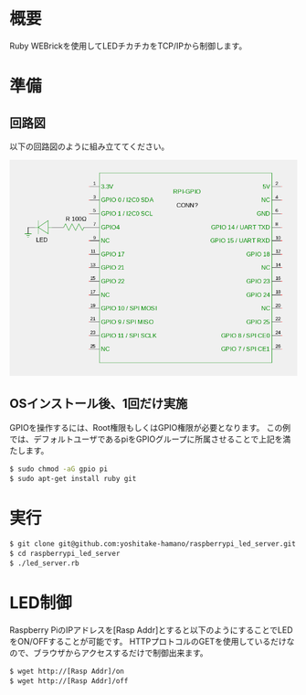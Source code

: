 # 概要

Ruby WEBrickを使用してLEDチカチカをTCP/IPから制御します。

# 準備

## 回路図

以下の回路図のように組み立ててください。

![raspberrypi led schematic](images/raspberrypi_led_schematic.png)

## OSインストール後、1回だけ実施

GPIOを操作するには、Root権限もしくはGPIO権限が必要となります。
この例では、デフォルトユーザであるpiをGPIOグループに所属させることで上記を満たします。

````.bash
$ sudo chmod -aG gpio pi
$ sudo apt-get install ruby git
````

# 実行

````.bash
$ git clone git@github.com:yoshitake-hamano/raspberrypi_led_server.git
$ cd raspberrypi_led_server
$ ./led_server.rb
````

# LED制御

Raspberry PiのIPアドレスを[Rasp Addr]とすると以下のようにすることでLEDをON/OFFすることが可能です。
HTTPプロトコルのGETを使用しているだけなので、ブラウザからアクセスするだけで制御出来ます。

````.bash
$ wget http://[Rasp Addr]/on
$ wget http://[Rasp Addr]/off
````
